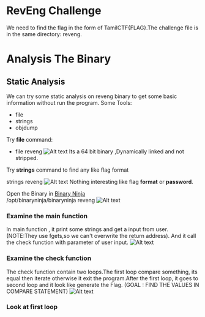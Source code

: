 # RevEng Challenge
We need to find the flag in the form of TamilCTF{FLAG}.The challenge file is in the same directory: reveng. 

# Analysis The Binary
## Static Analysis
We can try some static analysis on reveng binary to get some basic information without run the program.
Some Tools:
- file
- strings
- objdump

Try **file** command:
 - file reveng
![Alt text](https://github.com/Cyber-Hackz/tamilctf2021-writeups/tree/main/RevEng/img/file.png)
Its a 64 bit binary ,Dynamically linked and not stripped.

Try **strings** command to find any like flag format

strings reveng
![Alt text](https://github.com/Cyber-Hackz/tamilctf2021-writeups/tree/main/RevEng/img/strings.png)
Nothing interesting like flag **format** or **password**.

Open the Binary in [Binary Ninja](https://binary.ninja/demo/) 	
/opt/binaryninja/binaryninja reveng
![Alt text](https://github.com/Cyber-Hackz/tamilctf2021-writeups/tree/main/RevEng/img/binaryopen.png)

### Examine the main function

In main function , it print some strings and get a input from user. (NOTE:They use fgets,so we can't overwrite the return address).
And it call the check function with parameter of user input.
![Alt text](https://github.com/Cyber-Hackz/tamilctf2021-writeups/tree/main/RevEng/img/main.png)
### Examine the check function	

The check function contain two loops.The first loop compare something, its equal then iterate otherwise it exit the program.After the first loop, it goes to second loop and it look like generate the Flag.
(GOAL : FIND THE VALUES IN COMPARE STATEMENT)
![Alt text](https://github.com/Cyber-Hackz/tamilctf2021-writeups/tree/main/RevEng/img/check.png)
### Look at first loop

	
	

	

 
